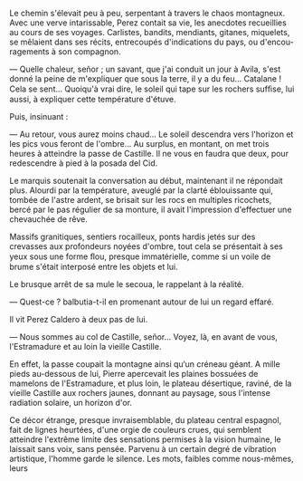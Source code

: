 Le chemin s'élevait peu à peu, serpentant à travers le chaos montagneux.
Avec une verve intarissable, Perez contait sa vie, les anecdotes recueillies
au cours de ses voyages. Carlistes, bandits, mendiants, gitanes, miquelets,
se mêlaient dans ses récits, entrecoupés d'indications du pays, ou d'encou-
ragements à son compagnon.

— Quelle chaleur, señor ; un savant, que j'ai conduit un jour à Avila,
s'est donné la peine de m'expliquer que sous la terre, il y a du feu... Catalane ! Cela se sent... Quoiqu'à vrai dire, le soleil qui tape sur les rochers sufﬁse, lui aussi, à expliquer cette température d'étuve.

Puis, insinuant :

— Au retour, vous aurez moins chaud... Le soleil descendra vers l'horizon et les pics vous feront de l'ombre... Au surplus, en montant, on met
trois heures à atteindre la passe de Castille. Il ne vous en faudra que deux, pour redescendre à pied à la posada del Cid.

Le marquis soutenait la conversation au début, maintenant il ne répondait plus. Alourdi par la température, aveuglé par la clarté éblouissante qui,
tombée de l'astre ardent, se brisait sur les rocs en multiples ricochets,
bercé par le pas régulier de sa monture, il avait l'impression d'effectuer
une chevauchée de rêve.

Massifs granitiques, sentiers rocailleux, ponts hardis jetés sur des crevasses aux profondeurs noyées d'ombre, tout cela se présentait à ses yeux
sous une forme ﬂou, presque immatérielle, comme si un voile de brume
s'était interposé entre les objets et lui.

Le brusque arrêt de sa mule le secoua, le rappelant à la réalité.

— Quest-ce ? balbutia-t-il en promenant autour de lui un regard effaré.

Il vit Perez Caldero à deux pas de lui.

— Nous sommes au col de Castille, señor... Voyez, là, en avant de vous,
l'Estramadure et au loin la vieille Castille.

En effet, la passe coupait la montagne ainsi qu‘un créneau géant. A mille
pieds au-dessous de lui, Pierre apercevait les plaines bossuées de mamelons
de l'Estramadure, et plus loin, le plateau désertique, raviné, de la vieille
Castille aux rochers jaunes, donnant au paysage, sous l'intense radiation
solaire, un horizon d'or.

Ce décor étrange, presque invraisemblable, du plateau central espagnol, fait de lignes heurtées, d'une orgie de couleurs crues, qui semblent atteindre l'extrême limite des sensations permises à la vision humaine, le laissait sans
voix, sans pensée. Parvenu à un certain degré de vibration artistique, l'homme garde le silence. Les mots, faibles comme nous-mêmes, leurs

